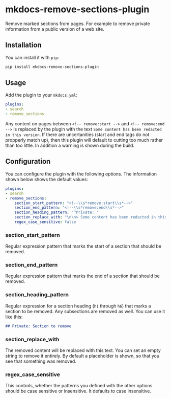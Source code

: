 # mkdocs-remove-sections-plugin

Remove marked sections from pages.
For example to remove private information from a public version of a web site.

## Installation

You can install it with `pip`:
```bash
pip install mkdocs-remove-sections-plugin
```

## Usage

Add the plugin to your `mkdocs.yml`:
```yaml
plugins:
- search
- remove_sections
```

Any content on pages between `<!-- remove:start -->` and `<!-- remove:end -->` is replaced by the plugin with the text `Some content has been redacted in this version`.
If there are uncertanities (start and end tags do not propperly match up), then this plugin will default to cutting too much rather than too little.
In addition a warning is shown during the build.

## Configuration

You can configure the plugin with the following options.
The information shown below shows the default values:
```yaml
plugins:
- search
- remove_sections:
    section_start_pattern: "<!--\\s*remove:start\\s*-->"
    section_end_pattern: "<!--\\s*remove:end\\s*-->"
    section_heading_pattern: "^Private: "
    section_replace_with: "\n\n> Some content has been redacted in this version.\n\n"
    regex_case_sensitive: false
```

### section_start_pattern

Regular expression pattern that marks the start of a section that should be removed.

### section_end_pattern

Regular expression pattern that marks the end of a section that should be removed.

### section_heading_pattern

Regular expression for a section heading (`h1` through `h6`) that marks a section to be removed.
Any subsections are removed as well.
You can use it like this:
```markdown
## Private: Section to remove
```

### section_replace_with

The removed content will be replaced with this text.
You can set an empty string to remove it entirely.
By default a placeholder is shown, so that you see that something was removed.

### regex_case_sensitive

This controls, whether the patterns you defined with the other options should be case sensitive or insensitive.
It defaults to case insensitive.
